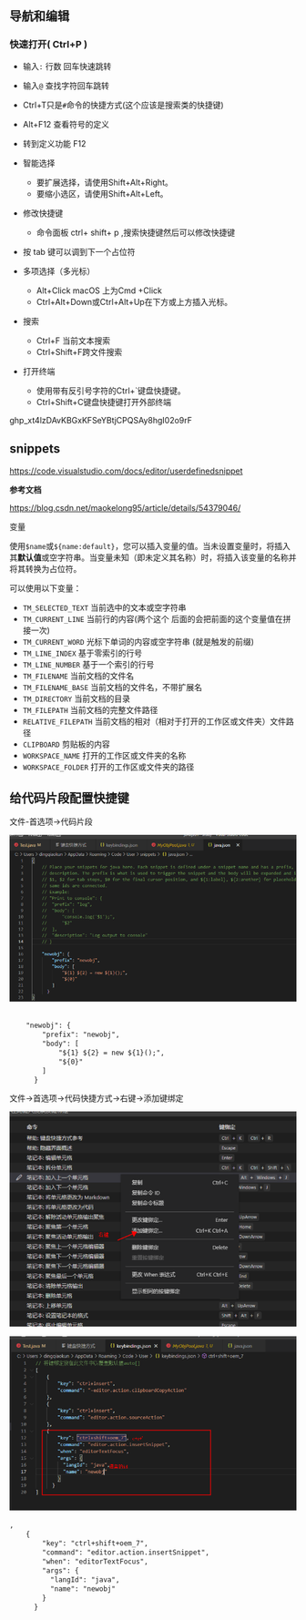 ## 导航和编辑
### 快速打开( Ctrl+P )
- 输入`:` 行数 回车快速跳转
- 输入`@` 查找字符回车跳转
- Ctrl+T只是`#`命令的快捷方式(这个应该是搜索类的快捷键)
- Alt+F12 查看符号的定义
- 转到定义功能 F12
- 智能选择
  - 要扩展选择，请使用Shift+Alt+Right。
  - 要缩小选区，请使用Shift+Alt+Left。


- 修改快捷键
  - 命令面板 ctrl+ shift+ p ,搜索快捷键然后可以修改快捷键 
- 按 tab 键可以调到下一个占位符
- 多项选择（多光标）

  - Alt+Click  macOS 上为Cmd +Click
  - Ctrl+Alt+Down或Ctrl+Alt+Up在下方或上方插入光标。
- 搜索

  - Ctrl+F 当前文本搜索
  - Ctrl+Shift+F跨文件搜索
- 打开终端

  - 使用带有反引号字符的Ctrl+`键盘快捷键。
  - Ctrl+Shift+C键盘快捷键打开外部终端


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


## snippets

 https://code.visualstudio.com/docs/editor/userdefinedsnippet



**参考文档**

https://blog.csdn.net/maokelong95/article/details/54379046/

变量

使用`$name`或`${name:default}`，您可以插入变量的值。当未设置变量时，将插入其**默认值**或空字符串。当变量未知（即未定义其名称）时，将插入该变量的名称并将其转换为占位符。

可以使用以下变量：

- `TM_SELECTED_TEXT` 当前选中的文本或空字符串
- `TM_CURRENT_LINE` 当前行的内容(两个这个 后面的会把前面的这个变量值在拼接一次)
- `TM_CURRENT_WORD` 光标下单词的内容或空字符串 (就是触发的前缀)
- `TM_LINE_INDEX` 基于零索引的行号
- `TM_LINE_NUMBER` 基于一个索引的行号
- `TM_FILENAME` 当前文档的文件名
- `TM_FILENAME_BASE` 当前文档的文件名，不带扩展名
- `TM_DIRECTORY` 当前文档的目录
- `TM_FILEPATH` 当前文档的完整文件路径
- `RELATIVE_FILEPATH` 当前文档的相对（相对于打开的工作区或文件夹）文件路径
- `CLIPBOARD` 剪贴板的内容
- `WORKSPACE_NAME` 打开的工作区或文件夹的名称
- `WORKSPACE_FOLDER` 打开的工作区或文件夹的路径

## 给代码片段配置快捷键

文件-首选项->代码片段

![1637225306386](../../../pic/markdown/1637225306386.png)

```

	"newobj": {
		"prefix": "newobj",
		"body": [
			"${1} ${2} = new ${1}();",
			"${0}"
		]
	  }
```



文件->首选项->代码快捷方式->右键->添加键绑定

![1637225456110](../../../pic/markdown/1637225456110.png)





![1637225368650](../../../pic/markdown/1637225368650.png)

```
,
    {
        "key": "ctrl+shift+oem_7",
        "command": "editor.action.insertSnippet",
        "when": "editorTextFocus",
        "args": {
          "langId": "java",
          "name": "newobj"
        }
      }
```

